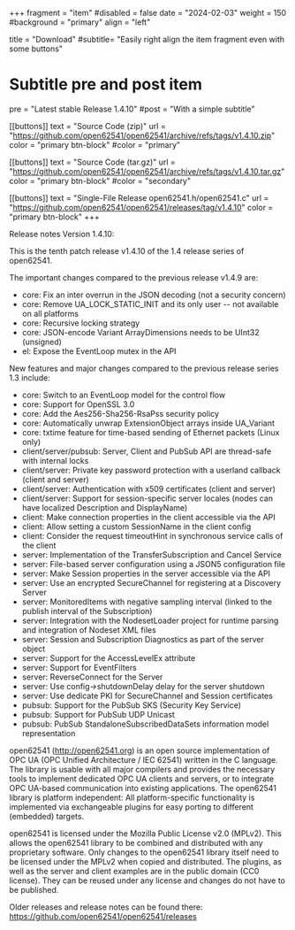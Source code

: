 +++
fragment = "item"
#disabled = false
date = "2024-02-03"
weight = 150
#background = "primary"
align = "left"

title = "Download"
#subtitle= "Easily right align the item fragment even with some buttons"

# Subtitle pre and post item
pre = "Latest stable Release 1.4.10"
#post = "With a simple subtitle"

[[buttons]]
text = "Source Code (zip)"
url = "https://github.com/open62541/open62541/archive/refs/tags/v1.4.10.zip"
color = "primary btn-block"
#color = "primary"

[[buttons]]
text = "Source Code (tar.gz)"
url = "https://github.com/open62541/open62541/archive/refs/tags/v1.4.10.tar.gz"
color = "primary btn-block"
#color = "secondary"

[[buttons]]
text = "Single-File Release open62541.h/open62541.c"
url = "https://github.com/open62541/open62541/releases/tag/v1.4.10"
color = "primary btn-block"
+++

Release notes Version 1.4.10:

This is the tenth patch release v1.4.10 of the 1.4 release series of open62541.

The important changes compared to the previous release v1.4.9 are:
- core: Fix an inter overrun in the JSON decoding (not a security concern)
- core: Remove UA_LOCK_STATIC_INIT and its only user -- not available on all platforms
- core: Recursive locking strategy
- core: JSON-encode Variant ArrayDimensions needs to be UInt32 (unsigned)
- el: Expose the EventLoop mutex in the API

New features and major changes compared to the previous release series 1.3 include:
- core: Switch to an EventLoop model for the control flow
- core: Support for OpenSSL 3.0
- core: Add the Aes256-Sha256-RsaPss security policy
- core: Automatically unwrap ExtensionObject arrays inside UA_Variant
- core: txtime feature for time-based sending of Ethernet packets (Linux only)
- client/server/pubsub: Server, Client and PubSub API are thread-safe with internal locks
- client/server: Private key password protection with a userland callback (client and server)
- client/server: Authentication with x509 certificates (client and server)
- client/server: Support for session-specific server locales (nodes can have localized Description and DisplayName)
- client: Make connection properties in the client accessible via the API
- client: Allow setting a custom SessionName in the client config
- client: Consider the request timeoutHint in synchronous service calls of the client
- server: Implementation of the TransferSubscription and Cancel Service
- server: File-based server configuration using a JSON5 configuration file
- server: Make Session properties in the server accessible via the API
- server: Use an encrypted SecureChannel for registering at a Discovery Server
- server: MonitoredItems with negative sampling interval (linked to the publish interval of the Subscription)
- server: Integration with the NodesetLoader project for runtime parsing and integration of Nodeset XML files
- server: Session and Subscription Diagnostics as part of the server object
- server: Support for the AccessLevelEx attribute
- server: Support for EventFilters
- server: ReverseConnect for the Server
- server: Use config->shutdownDelay delay for the server shutdown
- server: Use dedicate PKI for SecureChannel and Session certificates
- pubsub: Support for the PubSub SKS (Security Key Service)
- pubsub: Support for PubSub UDP Unicast
- pubsub: PubSub StandaloneSubscribedDataSets information model representation

open62541 (http://open62541.org) is an open source implementation of OPC UA (OPC Unified Architecture / IEC 62541) written in the C language. The library is usable with all major compilers and provides the necessary tools to implement dedicated OPC UA clients and servers, or to integrate OPC UA-based communication into existing applications. The open62541 library is platform independent: All platform-specific functionality is implemented via exchangeable plugins for easy porting to different (embedded) targets.

open62541 is licensed under the Mozilla Public License v2.0 (MPLv2). This allows the open62541 library to be combined and distributed with any proprietary software. Only changes to the open62541 library itself need to be licensed under the MPLv2 when copied and distributed. The plugins, as well as the server and client examples are in the public domain (CC0 license). They can be reused under any license and changes do not have to be published.

Older releases and release notes can be found there: https://github.com/open62541/open62541/releases